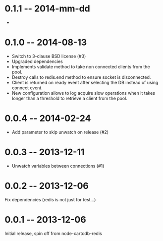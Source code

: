 # 0.1.1 -- 2014-mm-dd
 -

# 0.1.0 -- 2014-08-13

 - Switch to 3-clause BSD license (#3)
 - Upgraded dependencies
 - Implements validate method to take non connected clients from the pool.
 - Destroy calls to redis.end method to ensure socket is disconnected.
 - Client is returned on ready event after selecting the DB instead of using
   connect event.
 - New configuration allows to log acquire slow operations when it takes
   longer than a threshold to retrieve a client from the pool.

# 0.0.4 -- 2014-02-24

 - Add parameter to skip unwatch on release (#2)

# 0.0.3 -- 2013-12-11

 - Unwatch variables between connections (#1)

# 0.0.2 -- 2013-12-06

Fix dependencies (redis is not just for test...)

# 0.0.1 -- 2013-12-06

Initial release, spin off from node-cartodb-redis

